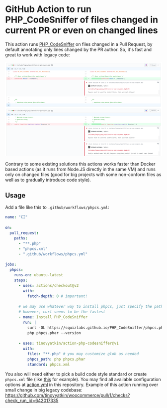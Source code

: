# GitHub Action to run PHP_CodeSniffer of files changed in current PR or even on changed lines

This action runs [PHP_CodeSniffer](https://github.com/squizlabs/PHP_CodeSniffer) on files changed in a Pull Request, by default annotating only lines changed by the PR author. So, it's fast and great to work with legacy code:

![annotations](.github/screenshot-phpcs-action.png)

Contrary to some existing solutions this actions works faster than Docker based actions (as it runs from Node.JS directly in the same VM) and runs only on changed files (good 
for big projects with some non-conform files as well as to gradually introduce code style).

## Usage

Add a file like this to `.github/workflows/phpcs.yml`:

```yml
name: "CI"

on:
  pull_request:
    paths:
      - "**.php"
      - "phpcs.xml"
      - ".github/workflows/phpcs.yml"

jobs:
  phpcs:
    runs-on: ubuntu-latest
    steps:
      - uses: actions/checkout@v2
        with:
          fetch-depth: 0 # important!

      # we may use whatever way to install phpcs, just specify the path on the next step
      # however, curl seems to be the fastest
      - name: Install PHP_CodeSniffer
        run: |
          curl -OL https://squizlabs.github.io/PHP_CodeSniffer/phpcs.phar
          php phpcs.phar --version

      - uses: tinovyatkin/action-php-codesniffer@v1
        with:
          files: "**.php" # you may customize glob as needed
          phpcs_path: php phpcs.phar
          standard: phpcs.xml
```

You also will need either to pick a build code style standard or create `phpcs.xml` file (like [this](https://github.com/woocommerce/woocommerce/blob/master/phpcs.xml) for example).
You may find all available configuration options at [action.yml](action.yml) in this repository.
Example of this action running over small change in big legacy codebase: https://github.com/tinovyatkin/woocommerce/pull/1/checks?check_run_id=642017335
